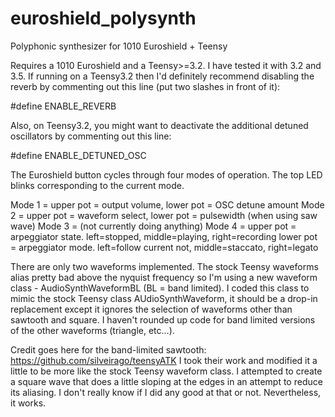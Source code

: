 # euroshield_polysynth
Polyphonic synthesizer for 1010 Euroshield + Teensy

Requires a 1010 Euroshield and a Teensy>=3.2. I have tested it with 3.2 and 3.5. 
If running on a Teensy3.2 then I'd definitely recommend disabling the reverb by commenting out this line (put two slashes in front of it):

#define ENABLE_REVERB

Also, on Teensy3.2, you might want to deactivate the additional detuned oscillators by commenting out this line:

#define ENABLE_DETUNED_OSC

The Euroshield button cycles through four modes of operation. The top LED blinks corresponding to the current mode.

Mode 1 = upper pot = output volume, lower pot = OSC detune amount
Mode 2 = upper pot = waveform select, lower pot = pulsewidth (when using saw wave)
Mode 3 = (not currently doing anything)
Mode 4 = upper pot = arpeggiator state. left=stopped, middle=playing, right=recording
         lower pot = arpeggiator mode. left=follow current not, middle=staccato, right=legato

There are only two waveforms implemented. The stock Teensy waveforms alias pretty bad above the nyquist frequency so I'm using a new waveform class - AudioSynthWaveformBL (BL = band limited). I coded this class to mimic the stock Teensy class AUdioSynthWaveform, it should be a drop-in replacement except it ignores the selection of waveforms other than sawtooth and square. I haven't rounded up code for band limited versions of the other waveforms (triangle, etc...).

Credit goes here for the band-limited sawtooth: https://github.com/silveirago/teensyATK
I took their work and modified it a little to be more like the stock Teensy waveform class.
I attempted to create a square wave that does a little sloping at the edges in an attempt to reduce its aliasing. I don't really know if I did any good at that or not. Nevertheless, it works.
